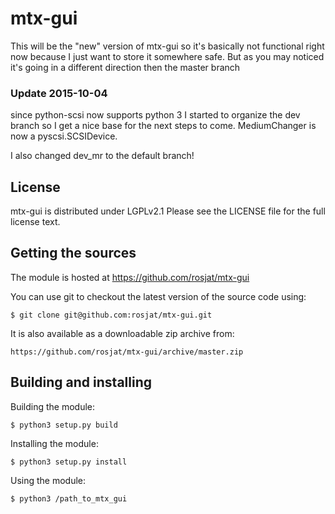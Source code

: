# mtx-gui


This will be the "new" version of mtx-gui so it's basically
not functional right now because I just want to store it somewhere
safe. But as you may noticed it's going in a different direction then the
master branch

### Update 2015-10-04
since python-scsi now supports python 3 I started to organize the dev branch so I get a nice base for
the next steps to come. MediumChanger is now a pyscsi.SCSIDevice.

I also changed dev_mr to the default branch!

## License

mtx-gui is distributed under LGPLv2.1
Please see the LICENSE file for the full license text.


## Getting the sources

The module is hosted at https://github.com/rosjat/mtx-gui

You can use git to checkout the latest version of the source code using:

    $ git clone git@github.com:rosjat/mtx-gui.git

It is also available as a downloadable zip archive from:

    https://github.com/rosjat/mtx-gui/archive/master.zip 


## Building and installing

Building the module:

    $ python3 setup.py build
    
Installing the module:

    $ python3 setup.py install

Using the module:

    $ python3 /path_to_mtx_gui

